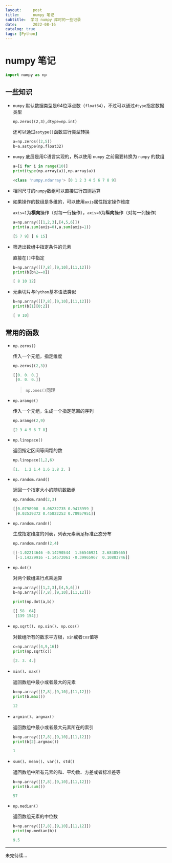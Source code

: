 ```yaml
---
layout:     post
title:      numpy 笔记
subtitle:  学习 numpy 库时的一些记录
date:       2022-08-16
catalog: true
tags: [Python]
---
```

# numpy 笔记

```python
import numpy as np
```

## 一些知识

- `numpy` 默认数据类型是64位浮点数（`float64`），不过可以通过`dtype`指定数据类型

  ```
  np.zeros((2,3),dtype=np.int)
  ```

  还可以通过`astype()`函数进行类型转换

  ```python
  a=np.zeros((2,5))
  b=a.astype(np.float32)
  ```

- `numpy` 底层是用C语言实现的，所以使用 `numpy` 之前需要转换为 `numpy` 的数组

  ```python
  a=[i for i in range(10)]
  print(type(np.array(a)),np.array(a))
  ```

  ```python
  <class 'numpy.ndarray'> [0 1 2 3 4 5 6 7 8 9]
  ```

- 相同尺寸的`numpy`数组可以直接进行四则运算

- 如果操作的数组是多维的，可以使用`axis`属性指定操作维度

  `axis=1`为**横向**操作（对每一行操作），`axis=0`为**纵向**操作（对每一列操作）

  ```python
  a=np.array([[1,2,3],[4,5,6]])
  print(a.sum(axis=0),a.sum(axis=1))
  ```

  ```python
  [5 7 9] [ 6 15]
  ```

- 筛选出数组中指定条件的元素

  直接在`[]`中指定

  ```python
  b=np.array([[7,8],[9,10],[11,12]])
  print(b[b%2==0])
  ```

  ```python
  [ 8 10 12]
  ```

- 元素切片与`Python`基本语法类似

  ```python
  b=np.array([[7,8],[9,10],[11,12]])
  print(b[1][0:2])
  ```

  ```python
  [ 9 10]
  ```

## 常用的函数

- `np.zeros()`

  传入一个元组，指定维度

  ```python
  np.zeros((2,3))
  ```

  ```python
  [[0. 0. 0.]
   [0. 0. 0.]]
  ```

  > `np.ones()`同理

- `np.arange()`

  传入一个元组，生成一个指定范围的序列

  ```python
  np.arange(2,9)
  ```

  ```python
  [2 3 4 5 6 7 8]
  ```

- `np.linspace()`

  返回指定区间等间距的数

  ```python
  np.linspace(1,2,6)
  ```

  ```python
  [1.  1.2 1.4 1.6 1.8 2. ]
  ```

- `np.random.rand()`

  返回一个指定大小的随机数数组

  ```python
  np.random.rand(2,3)
  ```

  ```python
  [[0.0798908  0.06232735 0.9413959 ]
   [0.03539372 0.45822253 0.78957951]]
  ```

- `np.random.randn()`

  生成指定维度的列表，列表元素满足标准正态分布

  ```python
  np.random.randn(2,4)
  ```
  
  ```python
  [[-1.02214646 -0.14290544  1.56546921  2.68405665]
   [-1.14229916 -1.14572061 -0.39965967  0.10883746]]
  ```
  
- `np.dot()`

  对两个数组进行点乘运算

  ```python
  a=np.array([[1,2,3],[4,5,6]])
  b=np.array([[7,8],[9,10],[11,12]])
  
  print(np.dot(a,b))
  ```

  ```python
  [[ 58  64]
   [139 154]]
  ```

- `np.sqrt()`、`np.sin()`、`np.cos()`

  对数组所有的数求平方根，`sin`或者`cos`值等

  ```python
  c=np.array([4,9,16])
  print(np.sqrt(c))
  ```

  ```python
  [2. 3. 4.]
  ```

- `min()`、`max()`

  返回数组中最小或者最大的元素

  ```python
  b=np.array([[7,8],[9,10],[11,12]])
  print(b.max())
  ```

  ```python
  12
  ```

- `argmin()`、`argmax()`

  返回数组中最小或者最大元素所在的索引

  ```python
  b=np.array([[7,8],[9,10],[11,12]])
  print(b[2].argmax())
  ```

  ```python
  1
  ```

- `sum()`、`mean()`、`var()`、`std()`

  返回数组中所有元素的和、平均数、方差或者标准差等

  ```python
  b=np.array([[7,8],[9,10],[11,12]])
  print(b.sum())
  ```

  ```python
  57
  ```

- `np.median()`

  返回数组元素的中位数

  ```python
  b=np.array([[7,8],[9,10],[11,12]])
  print(np.median(b))
  ```

  ```python
  9.5
  ```

-----

未完待续...

​	